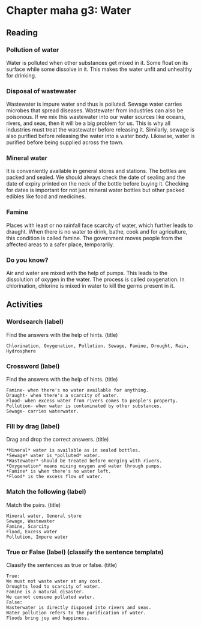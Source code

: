 # Chapter maha g3: Water
## Reading
### Pollution of water
Water is polluted when other substances get mixed in it. Some float on its surface while some dissolve in it. This makes the water unfit and unhealthy for drinking.
### Disposal of wastewater
Wastewater is impure water and thus is polluted. Sewage water carries microbes that spread diseases. Wastewater from industries can also be poisonous. If we mix this wastewater into our water sources like oceans, rivers, and seas, then it will be a big problem for us.
This is why all industries must treat the wastewater before releasing it. Similarly, sewage is also purified before releasing the water into a water body. Likewise, water is purified before being supplied across the town.
### Mineral water
It is conveniently available in general stores and stations. The bottles are packed and sealed. We should always check the date of sealing and the date of expiry printed on the neck of the bottle before buying it.
Checking for dates is important for not just mineral water bottles but other packed edibles like food and medicines.
### Famine
Places with least or no rainfall face scarcity of water, which further leads to draught. 
When there is no water to drink, bathe, cook and for agriculture, this condition is called famine.
The government moves people from the affected areas to a safer place, temporarily.
### Do you know?
Air and water are mixed with the help of pumps. This leads to the dissolution of oxygen in the water. The process is called oxygenation.
In chlorination, chlorine is mixed in water to kill the germs present in it.
## Activities
### Wordsearch (label)
Find the answers with the help of hints. (title)
```
Chlorination, Oxygenation, Pollution, Sewage, Famine, Drought, Rain, Hydrosphere
```
### Crossword (label)
Find the answers with the help of hints. (title)
```
Famine- when there's no water available for anything.
Draught- when there's a scarcity of water.
Flood- when excess water from rivers comes to people's property.
Pollution- when water is contaminated by other substances.
Sewage- carries waterwater.
```
### Fill by drag (label)
Drag and drop the correct answers. (title)
```
*Mineral* water is available as in sealed bottles.
*Sewage* water is *polluted* water.
*Wastewater* should be treated before merging with rivers.
*Oxygenation* means mixing oxygen and water through pumps.
*Famine* is when there's no water left.
*Flood* is the excess flow of water.
```
### Match the following (label)
Match the pairs. (title)
```
Mineral water, General store
Sewage, Wastewater
Famine, Scarcity
Flood, Excess water
Pollution, Impure water
```
### True or False (label) (classify the sentence template)
Claasify the sentences as true or false. (title)
```
True:
We must not waste water at any cost.
Droughts lead to scarcity of water.
Famine is a natural disaster.
We cannot consume polluted water.
False:
Wasterwater is directly disposed into rivers and seas.
Water pollution refers to the purification of water.
Floods bring joy and happiness.
```
